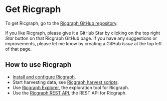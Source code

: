 # Get Ricgraph
To get Ricgraph, go to the 
[Ricgraph GitHub repository](https://github.com/UtrechtUniversity/ricgraph).

If you like Ricgraph, please give it a GitHub Star by clicking on the top right
*Star* button on that Ricgraph GitHub page.
If you have any suggestions or improvements,
please let me know by creating a GitHub *Issue* at the top left of that page. 

## How to use Ricgraph

* [Install and configure Ricgraph](https://docs.ricgraph.eu/docs/ricgraph_install_configure.html#install-and-configure-ricgraph).
* Start harvesting data, see [Ricgraph harvest scripts](https://docs.ricgraph.eu/docs/ricgraph_harvest_scripts.html#ricgraph-harvest-scripts).
* Use [Ricgraph Explorer](https://docs.ricgraph.eu/docs/ricgraph_explorer.html#ricgraph-explorer),
  the exploration tool for Ricgraph. 
* Use the [Ricgraph REST API](https://docs.ricgraph.eu/docs/ricgraph_restapi.html#ricgraph-rest-api),
  the REST API for Ricgraph.
